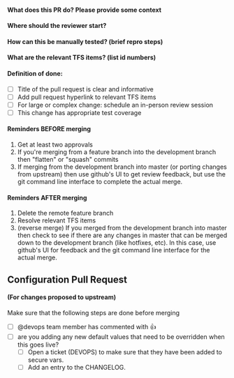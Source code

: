 
#### What does this PR do? Please provide some context

#### Where should the reviewer start?

#### How can this be manually tested? (brief repro steps)

#### What are the relevant TFS items? (list id numbers)

#### Definition of done:
- [ ] Title of the pull request is clear and informative
- [ ] Add pull request hyperlink to relevant TFS items
- [ ] For large or complex change: schedule an in-person review session
- [ ] This change has appropriate test coverage

#### Reminders BEFORE merging
1. Get at least two approvals
1. If you're merging from a feature branch into the development branch then "flatten" or "squash" commits
1. If merging from the development branch into master (or porting changes from upstream) then use github's UI to get review feedback, but use the git command line interface to complete the actual merge.

#### Reminders AFTER merging
1. Delete the remote feature branch
1. Resolve relevant TFS items
1. (reverse merge) If you merged from the development branch into master then check to see if there are any changes in master that can be merged down to the development branch (like hotfixes, etc). In this case, use github's UI for feedback and the git command line interface for the actual merge.

[//]: # ( todo: If you merged into development branch then verify change in our "rolling deployment" environment. Then notify stakeholders interested in or involved with the change )

[//]: # ( fyi: This content was heavily inspired by )
[//]: # ( 1 Our team's policies and processes )
[//]: # ( 2 https://github.com/sprintly/sprint.ly-culture/blob/master/pr-template.md )
[//]: # ( 3 The book "The Checklist Manifesto: How to Get Things Right" by Atul Gawande )
[//]: # ( 4 https://github.com/Azure/azure-event-hubs/blob/master/.github/PULL_REQUEST_TEMPLATE.md )


Configuration Pull Request
---
#### (For changes proposed to upstream)
Make sure that the following steps are done before merging

  - [ ] @devops team member has commented with :+1:
  - [ ] are you adding any new default values that need to be overridden when this goes live?  
    - [ ] Open a ticket (DEVOPS) to make sure that they have been added to secure vars.
    - [ ] Add an entry to the CHANGELOG.
